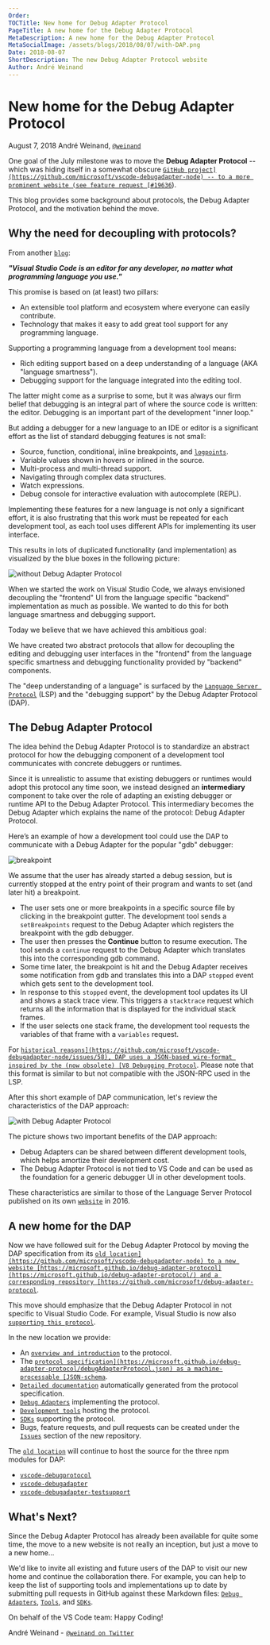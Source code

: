 ```yaml
---
Order:
TOCTitle: New home for Debug Adapter Protocol
PageTitle: A new home for the Debug Adapter Protocol
MetaDescription: A new home for the Debug Adapter Protocol
MetaSocialImage: /assets/blogs/2018/08/07/with-DAP.png
Date: 2018-08-07
ShortDescription: The new Debug Adapter Protocol website
Author: André Weinand
---
```

# New home for the Debug Adapter Protocol

August 7, 2018 André Weinand, [`@weinand`](https://twitter.com/weinand)

One goal of the July milestone was to move the **Debug Adapter Protocol** -- which was hiding itself in a somewhat obscure [`GitHub project](https://github.com/microsoft/vscode-debugadapter-node) -- to a more prominent website (see feature request [#19636`](https://github.com/microsoft/vscode/issues/19636)).

This blog provides some background about protocols, the Debug Adapter Protocol, and the motivation behind the move.

## Why the need for decoupling with protocols?

From another [`blog`](https://code.visualstudio.com/blogs/2016/06/27/common-language-protocol):

**_"Visual Studio Code is an editor for any developer, no matter what programming language you use."_**

This promise is based on (at least) two pillars:

- An extensible tool platform and ecosystem where everyone can easily contribute.
- Technology that makes it easy to add great tool support for any programming language.

Supporting a programming language from a development tool means:

- Rich editing support based on a deep understanding of a language (AKA "language smartness").
- Debugging support for the language integrated into the editing tool.

The latter might come as a surprise to some, but it was always our firm belief that debugging is an integral part of where the source code is written: the editor. Debugging is an important part of the development "inner loop."

But adding a debugger for a new language to an IDE or editor is a significant effort as the list of standard debugging features is not small:

- Source, function, conditional, inline breakpoints, and [`logpoints`](https://code.visualstudio.com/blogs/2018/07/12/introducing-logpoints-and-auto-attach).
- Variable values shown in hovers or inlined in the source.
- Multi-process and multi-thread support.
- Navigating through complex data structures.
- Watch expressions.
- Debug console for interactive evaluation with autocomplete (REPL).

Implementing these features for a new language is not only a significant effort, it is also frustrating that this work must be repeated for each development tool, as each tool uses different APIs for implementing its user interface.

This results in lots of duplicated functionality (and implementation) as visualized by the blue boxes in the following picture:

![`without Debug Adapter Protocol`](without-DAP.png)

When we started the work on Visual Studio Code, we always envisioned decoupling the "frontend" UI from the language specific "backend" implementation as much as possible. We wanted to do this for both language smartness and debugging support.

Today we believe that we have achieved this ambitious goal:

We have created two abstract protocols that allow for decoupling the editing and debugging user interfaces in the "frontend" from the language specific smartness and debugging functionality provided by "backend" components.

The "deep understanding of a language" is surfaced by the [`Language Server Protocol`](https://microsoft.github.io/language-server-protocol/) (LSP) and the "debugging support" by the Debug Adapter Protocol (DAP).

## The Debug Adapter Protocol

The idea behind the Debug Adapter Protocol is to standardize an abstract protocol for how the debugging component of a development tool communicates with concrete debuggers or runtimes.

Since it is unrealistic to assume that existing debuggers or runtimes would adopt this protocol any time soon, we instead designed an **intermediary** component to take over the role of adapting an existing debugger or runtime API to the Debug Adapter Protocol. This intermediary becomes the Debug Adapter which explains the name of the protocol: Debug Adapter Protocol.

Here’s an example of how a development tool could use the DAP to communicate with a Debug Adapter for the popular "gdb" debugger:

![`breakpoint`](breakpoint.png)

We assume that the user has already started a debug session, but is currently stopped at the entry point of their program and wants to set (and later hit) a breakpoint.

- The user sets one or more breakpoints in a specific source file by clicking in the breakpoint gutter. The development tool sends a `setBreakpoints` request to the Debug Adapter which registers the breakpoint with the gdb debugger.
- The user then presses the **Continue** button to resume execution. The tool sends a `continue` request to the Debug Adapter which translates this into the corresponding gdb command.
- Some time later, the breakpoint is hit and the Debug Adapter receives some notification from gdb and translates this into a DAP `stopped` event which gets sent to the development tool.
- In response to this `stopped` event, the development tool updates its UI and shows a stack trace view. This triggers a `stacktrace` request which returns all the information that is displayed for the individual stack frames.
- If the user selects one stack frame, the development tool requests the variables of that frame with a `variables` request.

For [`historical reasons](https://github.com/microsoft/vscode-debugadapter-node/issues/58), DAP uses a JSON-based wire-format inspired by the (now obsolete) [V8 Debugging Protocol`](https://github.com/dtretyakov/node-tools/wiki/Debugging-Protocol). Please note that this format is similar to but not compatible with the JSON-RPC used in the LSP.

After this short example of DAP communication, let's review the characteristics of the DAP approach:

![`with Debug Adapter Protocol`](with-DAP.png)

The picture shows two important benefits of the DAP approach:

- Debug Adapters can be shared between different development tools, which helps amortize their development cost.
- The Debug Adapter Protocol is not tied to VS Code and can be used as the foundation for a generic debugger UI in other development tools.

These characteristics are similar to those of the Language Server Protocol published on its own [`website`](https://microsoft.github.io/language-server-protocol/) in 2016.

## A new home for the DAP

Now we have followed suit for the Debug Adapter Protocol by moving the DAP specification from its [`old location](https://github.com/microsoft/vscode-debugadapter-node) to a new website [https://microsoft.github.io/debug-adapter-protocol](https://microsoft.github.io/debug-adapter-protocol/) and a corresponding repository [https://github.com/microsoft/debug-adapter-protocol`](https://github.com/microsoft/debug-adapter-protocol).

This move should emphasize that the Debug Adapter Protocol in not specific to Visual Studio Code. For example, Visual Studio is now also [`supporting this protocol`](https://devblogs.microsoft.com/visualstudio/adding-support-for-debug-adapters-to-visual-studio-ide).

In the new location we provide:

- An [`overview and introduction`](https://microsoft.github.io/debug-adapter-protocol/overview) to the protocol.
- The [`protocol specification](https://microsoft.github.io/debug-adapter-protocol/debugAdapterProtocol.json) as a machine-processable [JSON-schema`](https://json-schema.org).
- [`Detailed documentation`](https://microsoft.github.io/debug-adapter-protocol/specification) automatically generated from the protocol specification.
- [`Debug Adapters`](https://microsoft.github.io/debug-adapter-protocol/implementors/adapters/) implementing the protocol.
- [`Development tools`](https://microsoft.github.io/debug-adapter-protocol/implementors/tools/) hosting the protocol.
- [`SDKs`](https://microsoft.github.io/debug-adapter-protocol/implementors/sdks/) supporting the protocol.
- Bugs, feature requests, and pull requests can be created under the [`Issues`](https://github.com/microsoft/debug-adapter-protocol/issues) section of the new repository.

The [`old location`](https://github.com/microsoft/vscode-debugadapter-node) will continue to host the source for the three npm modules for DAP:

- [`vscode-debugprotocol`](https://www.npmjs.com/package/vscode-debugprotocol)
- [`vscode-debugadapter`](https://www.npmjs.com/package/vscode-debugadapter)
- [`vscode-debugadapter-testsupport`](https://www.npmjs.com/package/vscode-debugadapter-testsupport)

## What's Next?

Since the Debug Adapter Protocol has already been available for quite some time, the move to a new website is not really an inception, but just a move to a new home...

We'd like to invite all existing and future users of the DAP to visit our new home and continue the collaboration there. For example, you can help to keep the list of supporting tools and implementations up to date by submitting pull requests in GitHub against these Markdown files:
[`Debug Adapters`](https://github.com/microsoft/debug-adapter-protocol/blob/gh-pages/_implementors/adapters.md),
[`Tools`](https://github.com/microsoft/debug-adapter-protocol/blob/gh-pages/_implementors/tools.md), and
[`SDKs`](https://github.com/microsoft/debug-adapter-protocol/blob/gh-pages/_implementors/sdks.md).

On behalf of the VS Code team: Happy Coding!

André Weinand -  [`@weinand on Twitter`](https://twitter.com/weinand)
